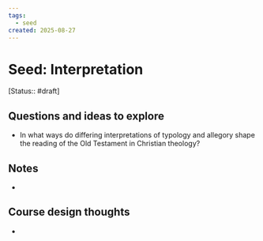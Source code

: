 ```yaml
---
tags:
  - seed
created: 2025-08-27
---
```

# Seed: Interpretation
[Status:: #draft]
## Questions and ideas to explore
- In what ways do differing interpretations of typology and allegory shape the reading of the Old Testament in Christian theology?

## Notes
- 

## Course design thoughts
- 
